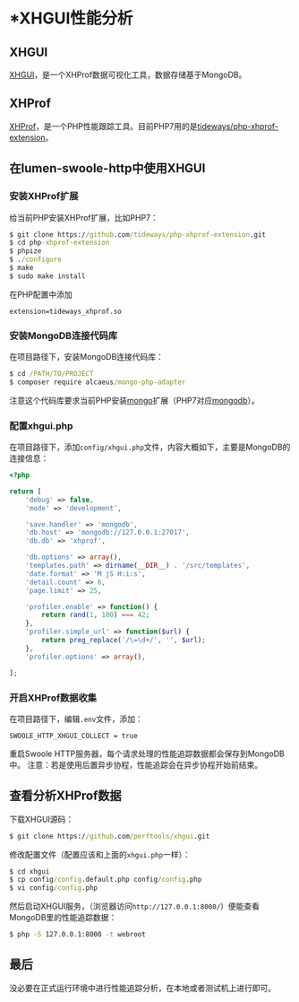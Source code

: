 # \*XHGUI性能分析

## XHGUI
[XHGUI](https://github.com/perftools/xhgui)，是一个XHProf数据可视化工具，数据存储基于MongoDB。

## XHProf
[XHProf](http://pecl.php.net/package/xhprof)，是一个PHP性能跟踪工具。目前PHP7用的是[tideways/php-xhprof-extension](https://github.com/tideways/php-xhprof-extension)。

## 在lumen-swoole-http中使用XHGUI

### 安装XHProf扩展
给当前PHP安装XHProf扩展，比如PHP7：
```cmd
$ git clone https://github.com/tideways/php-xhprof-extension.git
$ cd php-xhprof-extension
$ phpize
$ ./configure
$ make
$ sudo make install
```
在PHP配置中添加
```
extension=tideways_xhprof.so
```

### 安装MongoDB连接代码库
在项目路径下，安装MongoDB连接代码库：
```cmd
$ cd /PATH/TO/PROJECT
$ composer require alcaeus/mongo-php-adapter
```
注意这个代码库要求当前PHP安装[mongo](http://pecl.php.net/package/mongo)扩展（PHP7对应[mongodb](http://pecl.php.net/package/mongodb)）。

### 配置xhgui.php
在项目路径下，添加`config/xhgui.php`文件，内容大概如下，主要是MongoDB的连接信息：
```php
<?php

return [
    'debug' => false,
    'mode' => 'development',

    'save.handler' => 'mongodb',
    'db.host' => 'mongodb://127.0.0.1:27017',
    'db.db' => 'xhprof',

    'db.options' => array(),
    'templates.path' => dirname(__DIR__) . '/src/templates',
    'date.format' => 'M jS H:i:s',
    'detail.count' => 6,
    'page.limit' => 25,

    'profiler.enable' => function() {
        return rand(1, 100) === 42;
    },
    'profiler.simple_url' => function($url) {
        return preg_replace('/\=\d+/', '', $url);
    },
    'profiler.options' => array(),

];
```

### 开启XHProf数据收集
在项目路径下，编辑`.env`文件，添加：
```env
SWOOLE_HTTP_XHGUI_COLLECT = true
```
重启Swoole HTTP服务器，每个请求处理的性能追踪数据都会保存到MongoDB中。
注意：若是使用后置异步协程，性能追踪会在异步协程开始前结束。

## 查看分析XHProf数据
下载XHGUI源码：
```cmd
$ git clone https://github.com/perftools/xhgui.git
```

修改配置文件（配置应该和上面的`xhgui.php`一样）：
```cmd
$ cd xhgui
$ cp config/config.default.php config/config.php
$ vi config/config.php
```

然后启动XHGUI服务，（浏览器访问`http://127.0.0.1:8000/`）便能查看MongoDB里的性能追踪数据：
```cmd
$ php -S 127.0.0.1:8000 -t webroot
```

## 最后
没必要在正式运行环境中进行性能追踪分析，在本地或者测试机上进行即可。